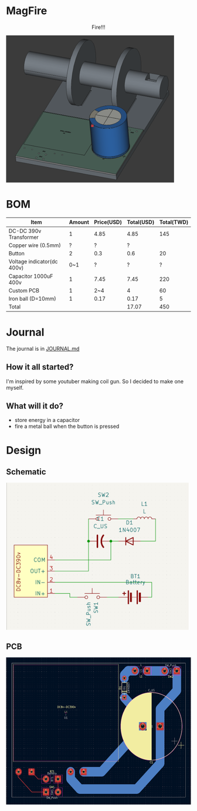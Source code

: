 # MagFire

<p align="center">
Fire!!!
</p>

<img src="https://raw.githubusercontent.com/KnowScratcher/MagFire/refs/heads/main/img/20250620design.png" height="400" alt="model">


# BOM
| Item                       | Amount | Price(USD) | Total(USD) | Total(TWD) |
| -------------------------- | ------ | ---------- | ---------- | ---------- |
| DC-DC 390v Transformer     | 1      | 4.85       | 4.85       | 145        |
| Copper wire (0.5mm)        | ?      | ?          | ?          |            |
| Button                     | 2      | 0.3        | 0.6        | 20         |
| Voltage indicator(dc 400v) | 0~1    | ?          | ?          | ?          |
| Capacitor 1000uF 400v      | 1      | 7.45       | 7.45       | 220        |
| Custom PCB                 | 1      | 2~4        | 4          | 60         |
| Iron ball (D=10mm)         | 1      | 0.17       | 0.17       | 5          |
| Total                      |        |            | 17.07      | 450        |

# Journal
The journal is in [JOURNAL.md](JOURNAL.md)

## How it all started?

I'm inspired by some youtuber making coil gun. So I decided to make one myself.

## What will it do?
- store energy in a capacitor
- fire a metal ball when the button is pressed


# Design
## Schematic

<img src="https://raw.githubusercontent.com/KnowScratcher/MagFire/refs/heads/main/img/scheme.png" height="400" alt="schematic">

## PCB

<img src="https://raw.githubusercontent.com/KnowScratcher/MagFire/refs/heads/main/img/pcb.png" height="400" alt="PCB">


